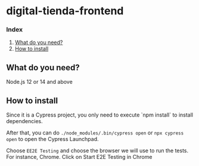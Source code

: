 # digital-tienda-frontend

### Index
1. [What do you need?](#what_do_you_need)
2. [How to install](#install)

<h2 id="what_do_you_need">What do you need?</h2>
Node.js 12 or 14 and above

<h2 id="install">How to install</h2>
Since it is a Cypress project, you only need to execute `npm install` to install dependencies.

After that, you can do `./node_modules/.bin/cypress open` or `npx cypress open` to open the Cypress Launchpad.

Choose `EE2E Testing` and choose the browser we will use to run the tests. For instance, Chrome. Click on Start E2E Testing in Chrome
